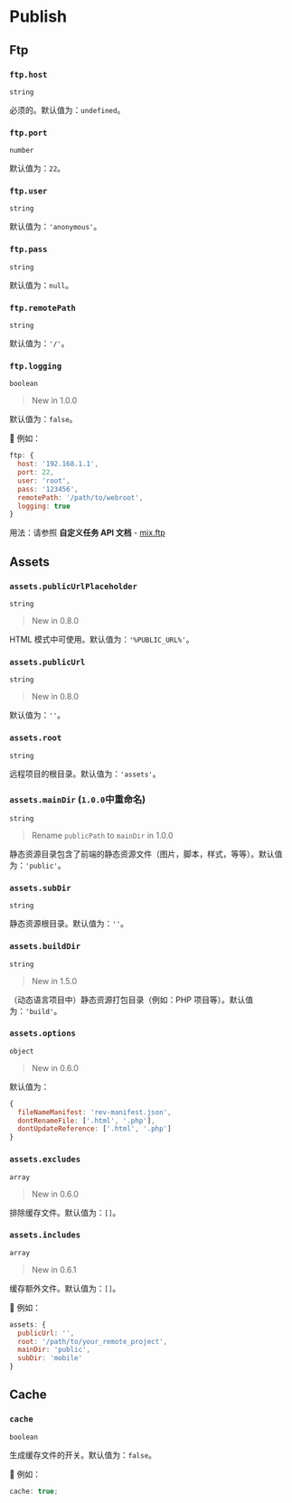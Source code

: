 # Publish

## Ftp

### `ftp.host`

`string`

必须的。默认值为：`undefined`。

### `ftp.port`

`number`

默认值为：`22`。

### `ftp.user`

`string`

默认值为：`'anonymous'`。

### `ftp.pass`

`string`

默认值为：`null`。

### `ftp.remotePath`

`string`

默认值为：`'/'`。

### `ftp.logging`

`boolean`

> New in 1.0.0

默认值为：`false`。

🌰 例如：

```js
ftp: {
  host: '192.168.1.1',
  port: 22,
  user: 'root',
  pass: '123456',
  remotePath: '/path/to/webroot',
  logging: true
}
```

用法：请参照 **自定义任务 API 文档** - [mix.ftp](../api/assets.html#mixftpinput)

## Assets

### `assets.publicUrlPlaceholder`

`string`

> New in 0.8.0

HTML 模式中可使用。默认值为：`'%PUBLIC_URL%'`。

### `assets.publicUrl`

`string`

> New in 0.8.0

默认值为：`''`。

### `assets.root`

`string`

远程项目的根目录。默认值为：`'assets'`。

### `assets.mainDir` (`1.0.0`中重命名)

`string`

> Rename `publicPath` to `mainDir` in 1.0.0

静态资源目录包含了前端的静态资源文件（图片，脚本，样式，等等）。默认值为：`'public'`。

### `assets.subDir`

`string`

静态资源根目录。默认值为：`''`。

### `assets.buildDir`

`string`

> New in 1.5.0

（动态语言项目中）静态资源打包目录（例如：PHP 项目等）。默认值为：`'build'`。

### `assets.options`

`object`

> New in 0.6.0

默认值为：

```js
{
  fileNameManifest: 'rev-manifest.json',
  dontRenameFile: ['.html', '.php'],
  dontUpdateReference: ['.html', '.php']
}
```

### `assets.excludes`

`array`

> New in 0.6.0

排除缓存文件。默认值为：`[]`。

### `assets.includes`

`array`

> New in 0.6.1

缓存额外文件。默认值为：`[]`。

🌰 例如：

```js
assets: {
  publicUrl: '',
  root: '/path/to/your_remote_project',
  mainDir: 'public',
  subDir: 'mobile'
}
```

## Cache

### `cache`

`boolean`

生成缓存文件的开关。默认值为：`false`。

🌰 例如：

```js
cache: true;
```
